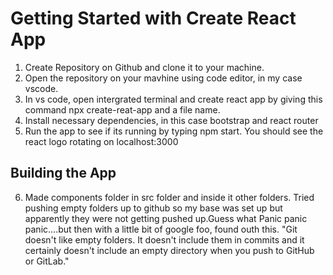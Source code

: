 # Getting Started with Create React App

1. Create Repository on Github and clone it to your machine.
2. Open the repository on your mavhine using code editor, in my case vscode.
3. In vs code, open intergrated terminal and create react app by giving this command npx create-reat-app and a file name.
4. Install necessary dependencies, in this case bootstrap and react router
5. Run the app to see if its running by typing npm start. You should see the react logo rotating on localhost:3000

## Building the App
6. Made components folder in src folder and inside it other folders. Tried pushing empty folders up to github so my base was set up but apparently they were not getting pushed up.Guess what Panic panic panic....but then with a little bit of google foo, found outh this. 
"Git doesn't like empty folders. It doesn't include them in commits and it certainly doesn't include an empty directory when you push to GitHub or GitLab."

